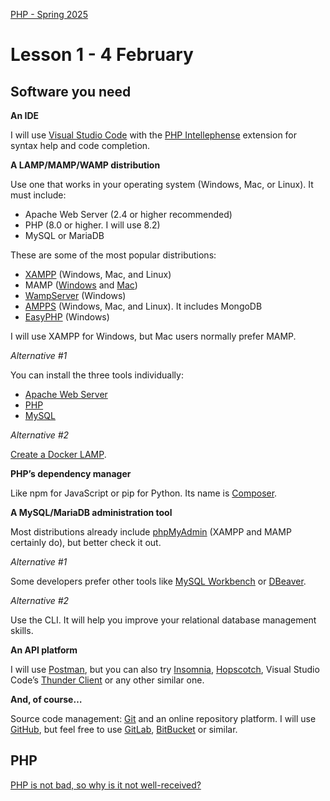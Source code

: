 [PHP - Spring 2025](https://github.com/arturomorarioja-kea/WD_PHP_F25/blob/main/README.md)

# Lesson 1 - 4 February

## Software you need
**An IDE**

I will use [Visual Studio Code](https://code.visualstudio.com/) with the [PHP Intellephense](https://intelephense.com/) extension for syntax help and code completion.

**A LAMP/MAMP/WAMP distribution**

Use one that works in your operating system (Windows, Mac, or Linux). It must include:
- Apache Web Server (2.4 or higher recommended)
- PHP (8.0 or higher. I will use 8.2)
- MySQL or MariaDB

These are some of the most popular distributions:
- [XAMPP](https://www.apachefriends.org/) (Windows, Mac, and Linux)
- MAMP ([Windows](https://www.mamp.info/en/windows/) and [Mac](https://www.mamp.info/en/mac/))
- [WampServer](https://www.wampserver.com/en/) (Windows)
- [AMPPS](https://ampps.com/) (Windows, Mac, and Linux). It includes MongoDB
- [EasyPHP](https://www.easyphp.org/index.php) (Windows)

I will use XAMPP for Windows, but Mac users normally prefer MAMP. 

*Alternative #1*

You can install the three tools individually:
- [Apache Web Server](https://httpd.apache.org/download.cgi)
- [PHP](https://www.php.net/downloads.php)
- [MySQL](https://www.mysql.com/downloads/)

*Alternative #2*

[Create a Docker LAMP](https://quileswest.medium.com/creating-a-docker-lamp-linux-apache-php-mysql-stack-111ad3fb9d56).

**PHP’s dependency manager**

Like npm for JavaScript or pip for Python. Its name is [Composer](https://getcomposer.org/).

**A MySQL/MariaDB administration tool**

Most distributions already include [phpMyAdmin](https://www.phpmyadmin.net/) (XAMPP and MAMP certainly do), but better check it out.

*Alternative #1*

Some developers prefer other tools like [MySQL Workbench](https://www.mysql.com/products/workbench/) or [DBeaver](https://dbeaver.io/).

*Alternative #2*

Use the CLI. It will help you improve your relational database management skills.

**An API platform**

I will use [Postman](https://www.postman.com/), but you can also try [Insomnia](https://insomnia.rest/), [Hopscotch](https://hoppscotch.io/), Visual Studio Code’s [Thunder Client](https://www.thunderclient.com/) or any other similar one.

**And, of course…**

Source code management: [Git](https://git-scm.com/) and an online repository platform. I will use [GitHub](https://github.com/), but feel free to use [GitLab](https://about.gitlab.com/), [BitBucket](https://bitbucket.org/product/) or similar.

## PHP
[PHP is not bad, so why is it not well-received?](https://dev.to/tomastomas/php-is-not-bad-so-why-is-it-not-well-received-293f)

[Download PHP Syntax.pdf & pptx]: #

[## PHP documentation and resources]: #
[- Official documentation(https://www.php.net/docs.php)]: #
[- DevDocs(https://devdocs.io/php/)]: #
[- PHP Tutorial(https://www.phptutorial.net/)]: #
[- Learning PHP(https://www.linkedin.com/learning/learning-php-4) (LinkedIn Learning)]: #
[- Dave Hollingworth(https://www.youtube.com/@dave-hollingworth) (YouTube). Check out his playlists:]: #
[  - Form methods and redirects in PHP(https://www.youtube.com/watch?v=OwmKRznMaO0&list=PLFbnPuoQkKse76mGLlO0kquZxK0ZDtgur)]: #
[  - Remembering the login using PHP and cookies(https://www.youtube.com/watch?v=USa2hyN8o08&list=PLFbnPuoQkKsfiXW0DzFkSP_G_yn6FxX2R)]: #
[  - PHP Sessions(https://www.youtube.com/watch?v=DgeOavl-jWs&list=PLFbnPuoQkKsdZlbASVzsfEFBlwq5yKd0T)]: #
[  - Usernames and passwords in PHP(https://www.youtube.com/watch?v=AI9HeBPCZPc&list=PLFbnPuoQkKse9tCEnzASUPLqv43xn1oTf)]: #
[  - SQL Injection in PHP(https://www.youtube.com/watch?v=R6Kgda_Vj6A&list=PLFbnPuoQkKscEaEk6fcfkmMSmIfk5Ad8B)]: #
[  - .htaccess files(https://www.youtube.com/watch?v=0Vz2cUHBDPA&list=PLFbnPuoQkKscpCXhdjHtOo30P0Zh9xyPw)]: #
[  - PHP Signup and Login(https://www.youtube.com/watch?v=5L9UhOnuos0&list=PLFbnPuoQkKsecy8YatFtdcQ2epiakgbrd)]: #
[  - APIs(https://www.youtube.com/watch?v=pXLSYqvmYm0&list=PLFbnPuoQkKsdvZW_zLex4O0tHa_NSKnbI)]: #
[  - Composer - The Dependency Manager for PHP(https://www.youtube.com/watch?v=E8omrqGJWSw&list=PLFbnPuoQkKsenHCSgJMvEPAebXHVqQIWL)]: #
[  - PHP namespaces mini-course(https://www.youtube.com/watch?v=lNaWD7kRBC8&list=PLFbnPuoQkKscQ4dD0jLXPReGlL4Iv3lnC)]: #
[  - Unit testing with PHPUnit(https://www.youtube.com/watch?v=NSkBAuRFtCY&list=PLFbnPuoQkKse0IoTKG8MZmjeu98DULDCe)]: #
[  - Using Mockery for PHP unit testing(https://www.youtube.com/watch?v=WCSzUyOPhuw&list=PLFbnPuoQkKsdNgBl1Om5B5AgF8GlGIpeL)]: #
[  - Unit testing static methods in PHP with PHPUnit(https://www.youtube.com/watch?v=Q1AFYPQkOxQ&list=PLFbnPuoQkKscBppO4EGTNI5BsRJOmg2ap)]: #
[  - PHP refactoring(https://www.youtube.com/watch?v=xQRMHGy4xCM&list=PLFbnPuoQkKsdsWTPje08r76nMbvLLmDZb)]: #
[- Coder's Page(https://www.youtube.com/@CodersPage) (Santiago Donoso at YouTube). Check out his playlists and videos:]: #
[  - PHP and MYSQL (CRUD)(https://www.youtube.com/watch?v=PFXdhYojopY&list=PLh7PNLbTepP_PxpoPlQ913nAw_V7S7Mig)]:#
[  - API application with Svelte, PHP, and MySQL/MariaDB(https://www.youtube.com/watch?v=KwcggzLLclo&list=PLh7PNLbTepP94NqlzNvEQGUlxu8dZXN8U)]:#
[  - Full Stack with PHP JavaScript and SQLITE(https://www.youtube.com/watch?v=_OgwBBqqdWQ&list=PLh7PNLbTepP8CEXzkbQjOm0HLibI5g2T8)]: #
[  - PHP Sessions with Frontend and Backend validation(https://www.youtube.com/watch?v=l1APsPMjGQA)]: #
[  - Tutorial - PHP Restful API with GET and POST(https://www.youtube.com/watch?v=pKgiTYDOsoc)]: #

[## Homework]: #
[Check out these code samples:]: #
[- Form(https://github.com/arturomorarioja/php_form)]: #
[- Tax calculator(https://github.com/arturomorarioja/php_tax_calculator)]: #
[- Temperature converter(https://github.com/arturomorarioja/php_temperature_converter)]: #
[-]: #
[-]: #
[-]: #
[-]: #
[-]: #
